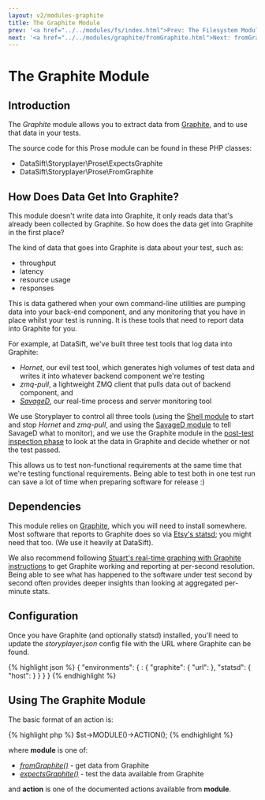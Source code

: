```yaml
---
layout: v2/modules-graphite
title: The Graphite Module
prev: '<a href="../../modules/fs/index.html">Prev: The Filesystem Module</a>'
next: '<a href="../../modules/graphite/fromGraphite.html">Next: fromGraphite()</a>'
---
```


# The Graphite Module

## Introduction

The _Graphite_ module allows you to extract data from [Graphite](https://github.com/graphite-project), and to use that data in your tests.

The source code for this Prose module can be found in these PHP classes:

* DataSift\Storyplayer\Prose\ExpectsGraphite
* DataSift\Storyplayer\Prose\FromGraphite

## How Does Data Get Into Graphite?

This module doesn't write data into Graphite, it only reads data that's already been collected by Graphite.  So how does the data get into Graphite in the first place?

The kind of data that goes into Graphite is data about your test, such as:

* throughput
* latency
* resource usage
* responses

This is data gathered when your own command-line utilities are pumping data into your back-end component, and any monitoring that you have in place whilst your test is running.  It is these tools that need to report data into Graphite for you.

For example, at DataSift, we've built three test tools that log data into Graphite:

* _Hornet_, our evil test tool, which generates high volumes of test data and writes it into whatever backend component we're testing
* _zmq-pull_, a lightweight ZMQ client that pulls data out of backend component, and
* _[SavageD](https://github.com/datasift/SavageD/)_, our real-time process and server monitoring tool

We use Storyplayer to control all three tools (using the [Shell module](../shell/index.html) to start and stop _Hornet_ and _zmq-pull_, and using the [SavageD module](../savaged/index.html) to tell SavageD what to monitor), and we use the Graphite module in the [post-test inspection phase](../../stories/post-test-inspection.html) to look at the data in Graphite and decide whether or not the test passed.

This allows us to test non-functional requirements at the same time that we're testing functional requirements.  Being able to test both in one test run can save a lot of time when preparing software for release :)

## Dependencies

This module relies on [Graphite](https://github.com/graphite-project), which you will need to install somewhere.  Most software that reports to Graphite does so via [Etsy's statsd](https://github.com/etsy/statsd); you might need that too.  (We use it heavily at DataSift).

We also recommend following [Stuart's real-time graphing with Graphite instructions](http://blog.stuartherbert.com/php/2011/09/21/real-time-graphing-with-graphite/) to get Graphite working and reporting at per-second resolution.  Being able to see what has happened to the software under test second by second often provides deeper insights than looking at aggregated per-minute stats.

## Configuration

Once you have Graphite (and optionally statsd) installed, you'll need to update the _storyplayer.json_ config file with the URL where Graphite can be found.

{% highlight json %}
{
    "environments": {
        <your-environment-name>: {
            "graphite": {
                "url": <url-to-graphite>
            },
            "statsd": {
                "host": <host-or-ip-address>
            }
        }
    }
}
{% endhighlight %}

## Using The Graphite Module

The basic format of an action is:

{% highlight php %}
$st->MODULE()->ACTION();
{% endhighlight %}

where __module__ is one of:

* _[fromGraphite()](fromGraphite.html)_ - get data from Graphite
* _[expectsGraphite()](expectsGraphite.html)_ - test the data available from Graphite

and __action__ is one of the documented actions available from __module__.